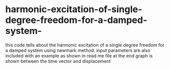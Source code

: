 # harmonic-excitation-of-single-degree-freedom-for-a-damped-system-
this code tells about the harmonic excitation of a single degree freedom for a damped system using newmark method. 
input parameters are also included with an example as shown in read me file 
at the end graph is shown between the time vector and displacement 
